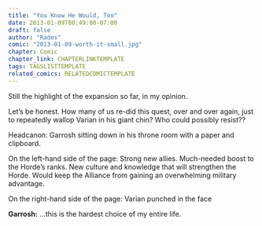 ```yaml
---
title: "You Know He Would, Too"
date: 2013-01-09T08:49:00-07:00
draft: false
author: "Rades"
comic: "2013-01-09-worth-it-small.jpg"
chapter: Comic
chapter_link: CHAPTERLINKTEMPLATE
tags: TAGSLISTTEMPLATE
related_comics: RELATEDCOMICTEMPLATE
---
```


Still the highlight of the expansion so far, in my opinion. 


Let’s be honest. How many of us re-did this quest, over and over again, just to repeatedly wallop Varian in his giant chin? Who could possibly resist??


Headcanon: Garrosh sitting down in his throne room with a paper and clipboard.


On the left-hand side of the page: Strong new allies. Much-needed boost to the Horde’s ranks. New culture and knowledge that will strengthen the Horde. Would keep the Alliance from gaining an overwhelming military advantage.


On the right-hand side of the page: Varian punched in the face


**Garrosh:** …this is the hardest choice of my entire life.

